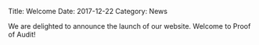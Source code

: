 Title: Welcome
Date: 2017-12-22
Category: News




We are delighted to announce the launch of our website. 
Welcome to Proof of Audit! 




